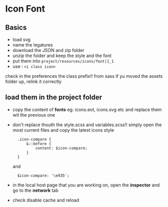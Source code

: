 # Icon Font

## Basics
- load svg
- name the legatures
- download the JSON and zip folder
- unzip the folder and keep the style and the font
- put them into `project/resources/icons/font|1_1`
- use : `<i class icon>`

check in the preferences the class prefix!!
from sass if yu moved the assets folder up, relink it correctly

## load them in the project folder

- copy the content of **fonts** eg: icons.eot, icons.svg etc and replace them wit the previous one
- don't replace thouth the style.scss and variables.scss!! simply open the most current files and copy the latest icons style

	    .icon-compare {
	    	&::before {
	    		content: $icon-compare;
	    	}
	    }
	and
	
	    $icon-compare: '\e935';

- in the local host page that you are working on, open the **inspector** and go to the **network** tab
- check disable cache and reload

<!--stackedit_data:
eyJoaXN0b3J5IjpbLTM4MTUxMDM2NywyMDI2OTQzMTgzLDE0MT
AwMzkxOCwyMTk3ODg0MV19
-->